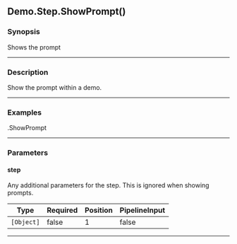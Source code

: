 Demo.Step.ShowPrompt()
----------------------

### Synopsis
Shows the prompt

---

### Description

Show the prompt within a demo.

---

### Examples
.ShowPrompt

---

### Parameters
#### **step**
Any additional parameters for the step.
This is ignored when showing prompts.

|Type      |Required|Position|PipelineInput|
|----------|--------|--------|-------------|
|`[Object]`|false   |1       |false        |

---
